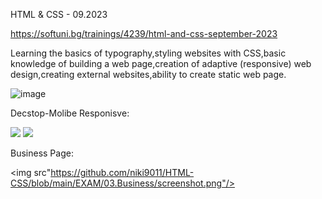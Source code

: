 HTML & CSS - 09.2023

https://softuni.bg/trainings/4239/html-and-css-september-2023

Learning the basics of typography,styling websites with CSS,basic knowledge of building a web page,creation of adaptive (responsive) web design,creating external websites,ability to create static web page.

![image](https://user-images.githubusercontent.com/114032977/191654383-66852f3f-ead9-4ef0-8b51-feb0dea131eb.png)

 Decstop-Molibe Responisve:

<img src="https://github.com/niki9011/HTML-CSS/blob/main/EXAM/02.BookStore_Description/screenshot-desktop.png"/>
<img src="https://github.com/niki9011/HTML-CSS/blob/main/EXAM/02.BookStore_Description/screenshot-mobile.png"/>

Business Page:

<img src"https://github.com/niki9011/HTML-CSS/blob/main/EXAM/03.Business/screenshot.png"/>
